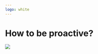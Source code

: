 ```yaml
---
logo: white
---
```


<h1 class="callout callout--title absolute z-2">How to be proactive?</h1>

<img src="/dont-break-graphql-extend-it/what-now.jpg" class="absolute top-0 left-0 w-full"/>
